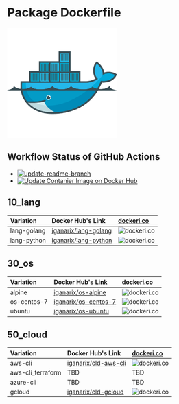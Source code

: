 # Package Dockerfile

![](./icon.png)

## Workflow Status of GitHub Actions

+ [![update-readme-branch](https://github.com/iganari/package-dockerfile/actions/workflows/update-readme-branch.yaml/badge.svg?branch=main)](https://github.com/iganari/package-dockerfile/actions/workflows/update-readme-branch.yaml)
+ [![Update Contanier Image on Docker Hub](https://github.com/iganari/package-dockerfile/actions/workflows/push-dockerhub.yaml/badge.svg?branch=main)](https://github.com/iganari/package-dockerfile/actions/workflows/push-dockerhub.yaml)


## 10_lang

Variation | Docker Hub's Link | [dockeri.co](https://dockeri.co)
:- | :- | :-
lang-golang | [iganarix/lang-golang](https://hub.docker.com/r/iganarix/lang-golang) | ![dockeri.co](https://dockeri.co/image/iganarix/lang-golang)
lang-python | [iganarix/lang-python](https://hub.docker.com/r/iganarix/lang-python) | ![dockeri.co](https://dockeri.co/image/iganarix/lang-python)

## 30_os

Variation | Docker Hub's Link | [dockeri.co](https://dockeri.co)
:- | :- | :-
alpine | [iganarix/os-alpine](https://hub.docker.com/r/iganarix/os-alpine) | ![dockeri.co](https://dockeri.co/image/iganarix/os-alpine)
os-centos-7 | [iganarix/os-centos-7](https://hub.docker.com/r/iganarix/os-centos-7) | ![dockeri.co](https://dockeri.co/image/iganarix/os-centos-7)
ubuntu | [iganarix/os-ubuntu](https://hub.docker.com/r/iganarix/os-ubuntu) | ![dockeri.co](https://dockeri.co/image/iganarix/os-ubuntu)

## 50_cloud

Variation | Docker Hub's Link | [dockeri.co](https://dockeri.co)
:- | :- | :-
aws-cli | [iganarix/cld-aws-cli](https://hub.docker.com/r/iganarix/cld-aws-cli) | ![dockeri.co](https://dockeri.co/image/iganarix/cld-aws-cli)
aws-cli_terraform | TBD | TBD
azure-cli | TBD | TBD
gcloud | [iganarix/cld-gcloud](https://hub.docker.com/r/iganarix/cld-gcloud) | ![dockeri.co](https://dockeri.co/image/iganarix/cld-gcloud)

